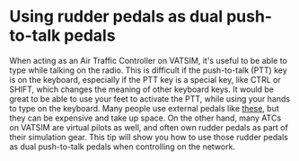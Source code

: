 # Using rudder pedals as dual push-to-talk pedals

When acting as an Air Traffic Controller on VATSIM, it's useful to be able to type while talking on the radio.
This is difficult if the push-to-talk (PTT) key is on the keyboard, especially if the PTT key is a special key, like CTRL or SHIFT, which changes the meaning of other keyboard keys.
It would be great to be able to use your feet to activate the PTT, while using your hands to type on the keyboard.
Many people use external pedals like [these](https://www.delcomproducts.com/webpage.asp?id=32), but they can be expensive and take up space.
On the other hand, many ATCs on VATSIM are virtual pilots as well, and often own rudder pedals as part of their simulation gear.
This tip will show you how to use those rudder pedals as dual push-to-talk pedals when controlling on the network.
